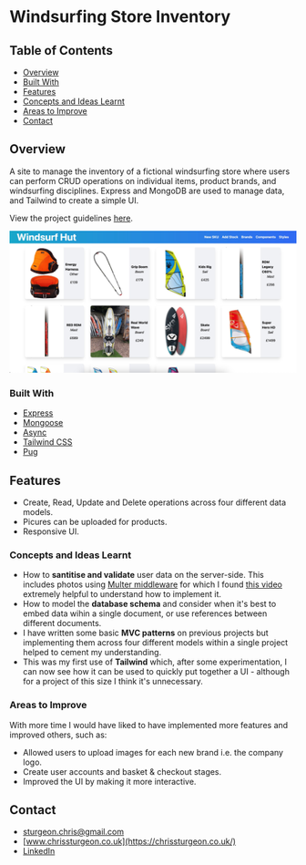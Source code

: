 # Windsurfing Store Inventory

## Table of Contents

- [Overview](#overview)
- [Built With](#built-with)
- [Features](#features)
- [Concepts and Ideas Learnt](#concepts-and-ideas-learnt)
- [Areas to Improve](#areas-to-improve)
- [Contact](#contact)

## Overview

A site to manage the inventory of a fictional windsurfing store where users can perform CRUD operations on individual items, product brands, and windsurfing disciplines. Express and MongoDB are used to manage data, and Tailwind to create a simple UI.

View the project guidelines [here](https://www.theodinproject.com/lessons/nodejs-inventory-application).

![Front page screenshot](/public/images/screenshot.jpg 'Store screenshot')

### Built With

- [Express](https://expressjs.com/)
- [Mongoose](https://mongoosejs.com/)
- [Async](https://www.npmjs.com/package/async)
- [Tailwind CSS](https://expressjs.com/)
- [Pug](https://pugjs.org/api/getting-started.html)

## Features

- Create, Read, Update and Delete operations across four different data models.
- Picures can be uploaded for products.
- Responsive UI.

### Concepts and Ideas Learnt

- How to **santitise and validate** user data on the server-side. This includes photos using [Multer middleware](https://github.com/expressjs/multer) for which I found [this video](https://www.youtube.com/watch?v=srPXMt1Q0nY) extremely helpful to understand how to implement it.
- How to model the **database schema** and consider when it's best to embed data wihin a single document, or use references between different documents.
- I have written some basic **MVC patterns** on previous projects but implementing them across four different models within a single project helped to cement my understanding.
- This was my first use of **Tailwind** which, after some experimentation, I can now see how it can be used to quickly put together a UI - although for a project of this size I think it's unnecessary.

### Areas to Improve

With more time I would have liked to have implemented more features and improved others, such as:

- Allowed users to upload images for each new brand i.e. the company logo.
- Create user accounts and basket & checkout stages.
- Improved the UI by making it more interactive.

## Contact

- sturgeon.chris@gmail.com
- [www.chrissturgeon.co.uk](https://chrissturgeon.co.uk/)
- [LinkedIn](https://www.linkedin.com/in/chris-sturgeon-36a74254/)
